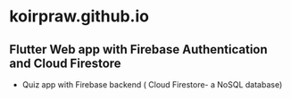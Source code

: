 # koirpraw.github.io
## Flutter Web app with Firebase Authentication and Cloud Firestore

- Quiz app with Firebase backend ( Cloud Firestore- a NoSQL database)
